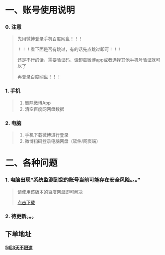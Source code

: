 # 一、账号使用说明

### 0. 注意



> 先用微博登录手机百度网盘！！！
>
> ！！！看下面是否有跳过，有的话先点跳过即可！！！
>
> 还是不行的话，需要验证码，请卸载微博app或者选择其他手机号验证就可以了
>
> 再登录百度网盘！！！

  

### 1. 手机



> 1. 删除微博App
> 2. 清空百度网网盘数据

  

### 2. 电脑



> 1. 手机下载微博进行登录
> 2. 微博扫码登录电脑网盘（软件/网页端）







# 二、各种问题

### 1. 电脑出现“系统监测到您的账号当前可能存在安全风险。。。”



>请使用该版本的百度网盘即可解决
>
>[点击下载](https://haojiyou.lanzoui.com/iaq26gj94yh
>)

  

### 2. 待更新。。。









## 下单地址

#### [5毛3天不限速](http://www.anran.ga/ "5毛3天不限速")